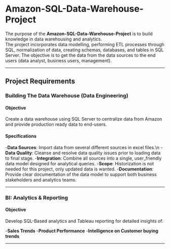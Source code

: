 # Amazon-SQL-Data-Warehouse-Project

The purpose of the **Amazon-SQL-Data-Warehouse-Project** is to build knowledge in data warehousing and analytics.  
The project incorporates data modelling, performing ETL processes through SQL,  normalization  of data, creating schemas, databases, and tables in SQL Server.
The objective is to get the data from the data sources to the end users (data analyst, business users, management).

---

##  Project Requirements

### Building The Data Warehouse (Data Engineering)

#### Objective
Create a data warehouse using SQL Server to centralize data from Amazon and provide production ready data to end-users.

#### Specifications
-**Data Sources**: Import data from several different sources in excel files.\n
-**Data Quality**: Cleanse and resolve data quality issues prior to loading data to final stage.
-**Integration**: Combine all sources into a single, user_friendly data model designed for analytical queries.
-**Scope**: Historization is not needed for this project, only updated data is wanted.
-**Documentation**: Provide clear documentation of the data model to support both business stakeholders and analytics teams.

---

### BI: Analytics & Reporting 

#### Objective

Develop SQL-Based analytics and Tableau reporting for detailed insights of:

-**Sales Trends**
-**Product Performance**
-**Intelligence on Customer buying trends**

---

